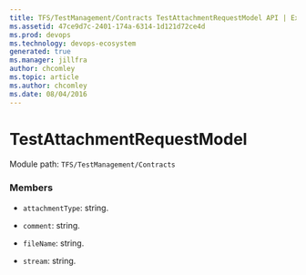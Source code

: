 ```yaml
---
title: TFS/TestManagement/Contracts TestAttachmentRequestModel API | Extensions for Azure DevOps Services
ms.assetid: 47ce9d7c-2401-174a-6314-1d121d72ce4d
ms.prod: devops
ms.technology: devops-ecosystem
generated: true
ms.manager: jillfra
author: chcomley
ms.topic: article
ms.author: chcomley
ms.date: 08/04/2016
---
```


# TestAttachmentRequestModel

Module path: `TFS/TestManagement/Contracts`


### Members

* `attachmentType`: string. 

* `comment`: string. 

* `fileName`: string. 

* `stream`: string. 

